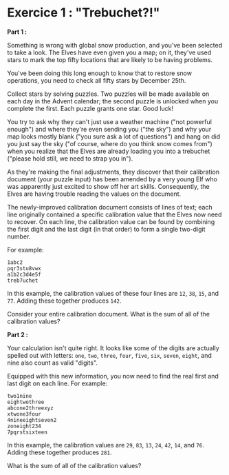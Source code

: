 
# Exercice 1 : "Trebuchet?!"

__Part 1 :__

Something is wrong with global snow production, and you've been selected to take
a look. The Elves have even given you a map; on it, they've used stars to mark
the top fifty locations that are likely to be having problems.

You've been doing this long enough to know that to restore snow operations,
you need to check all fifty stars by December 25th.

Collect stars by solving puzzles. Two puzzles will be made available on each day
in the Advent calendar; the second puzzle is unlocked when you complete the first.
Each puzzle grants one star. Good luck!

You try to ask why they can't just use a weather machine ("not powerful enough")
and where they're even sending you ("the sky") and why your map looks mostly blank
("you sure ask a lot of questions") and hang on did you just say the sky
("of course, where do you think snow comes from") when you realize that the Elves
are already loading you into a trebuchet ("please hold still, we need to strap
you in").

As they're making the final adjustments, they discover that their calibration
document (your puzzle input) has been amended by a very young Elf who was
apparently just excited to show off her art skills. Consequently, the Elves
are having trouble reading the values on the document.

The newly-improved calibration document consists of lines of text; each line
originally contained a specific calibration value that the Elves now need to
recover. On each line, the calibration value can be found by combining the
first digit and the last digit (in that order) to form a single two-digit
number.

For example:

```Text
1abc2
pqr3stu8vwx
a1b2c3d4e5f
treb7uchet
```

In this example, the calibration values of these four lines are `12`, `38`, `15`,
and `77`. Adding these together produces `142`.

Consider your entire calibration document. What is the sum of all of the
calibration values?

__Part 2 :__

Your calculation isn't quite right. It looks like some of the digits are actually
spelled out with letters: `one`, `two`, `three`, `four`, `five`, `six`, `seven`,
`eight`, and nine also count as valid "digits".

Equipped with this new information, you now need to find the real first and last
digit on each line. For example:

```Text
two1nine
eightwothree
abcone2threexyz
xtwone3four
4nineeightseven2
zoneight234
7pqrstsixteen
```

In this example, the calibration values are `29`, `83`, `13`, `24`, `42`, `14`,
and `76`. Adding these together produces `281`.

What is the sum of all of the calibration values?
